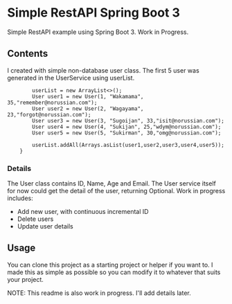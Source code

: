 # Simple RestAPI Spring Boot 3
Simple RestAPI example using Spring Boot 3. Work in Progress.

## Contents
I created with simple non-database user class. The first 5 user was generated in the UserService using userList.
``` public UserService(){
        userList = new ArrayList<>();
        User user1 = new User(1, "Wakamama", 35,"remember@norussian.com");
        User user2 = new User(2, "Wagayama", 23,"forgot@norussian.com");
        User user3 = new User(3, "Sugoijan", 33,"isit@norussian.com");
        User user4 = new User(4, "Sukijan", 25,"wdym@norussian.com");
        User user5 = new User(5, "Sukirman", 30,"omg@norussian.com");

        userList.addAll(Arrays.asList(user1,user2,user3,user4,user5));
    }
```
### Details
The User class contains ID, Name, Age and Email.
The User service itself for now could get the detail of the user, returning Optional<User>.
Work in progress includes:
- Add new user, with continuous incremental ID
- Delete users
- Update user details

## Usage
You can clone this project as a starting project or helper if you want to.
I made this as simple as possible so you can modify it to whatever that suits your project.

NOTE: This readme is also work in progress. I'll add details later.
